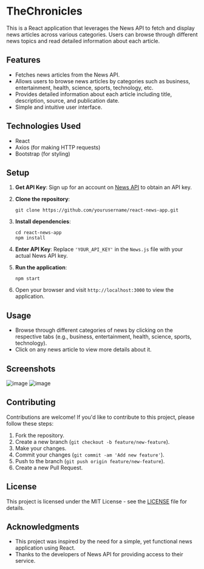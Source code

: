 # TheChronicles

This is a React application that leverages the News API to fetch and display news articles across various categories. Users can browse through different news topics and read detailed information about each article.

## Features

- Fetches news articles from the News API.
- Allows users to browse news articles by categories such as business, entertainment, health, science, sports, technology, etc.
- Provides detailed information about each article including title, description, source, and publication date.
- Simple and intuitive user interface.

## Technologies Used

- React
- Axios (for making HTTP requests)
- Bootstrap (for styling)

## Setup

1. **Get API Key**: Sign up for an account on [News API](https://newsapi.org/) to obtain an API key.
2. **Clone the repository**:

    ```
    git clone https://github.com/yourusername/react-news-app.git
    ```
3. **Install dependencies**:

    ```
    cd react-news-app
    npm install
    ```
4. **Enter API Key**: Replace `'YOUR_API_KEY'` in the `News.js` file with your actual News API key.
5. **Run the application**:

    ```
    npm start
    ```
6. Open your browser and visit `http://localhost:3000` to view the application.

## Usage

- Browse through different categories of news by clicking on the respective tabs (e.g., business, entertainment, health, science, sports, technology).
- Click on any news article to view more details about it.

## Screenshots

![image](https://github.com/YASHasvi-SHUkla/theChronicles/assets/72089033/b5f64026-22c2-4f17-a884-3fd50907257b)
![image](https://github.com/YASHasvi-SHUkla/theChronicles/assets/72089033/5507fb18-c2b4-4e77-afe8-63edcfe91708)



## Contributing

Contributions are welcome! If you'd like to contribute to this project, please follow these steps:

1. Fork the repository.
2. Create a new branch (`git checkout -b feature/new-feature`).
3. Make your changes.
4. Commit your changes (`git commit -am 'Add new feature'`).
5. Push to the branch (`git push origin feature/new-feature`).
6. Create a new Pull Request.

## License

This project is licensed under the MIT License - see the [LICENSE](LICENSE) file for details.

## Acknowledgments

- This project was inspired by the need for a simple, yet functional news application using React.
- Thanks to the developers of News API for providing access to their service.
